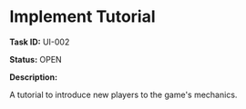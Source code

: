 # Implement Tutorial

**Task ID:** UI-002

**Status:** OPEN

**Description:**

A tutorial to introduce new players to the game's mechanics.
